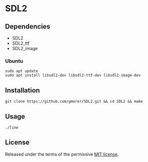 # SDL2

## Dependencies

- SDL2
- SDL2\_ttf
- SDL2\_image

### Ubuntu

```
sudo apt update
sudo apt install libsdl2-dev libsdl2-ttf-dev libsdl2-image-dev
```

## Installation

```
git clone https://github.com/gmorer/SDL2.git && cd SDL2 && make
```

## Usage

```
./line
```

## License

Released under the terms of the permissive [MIT license](LICENSE).
